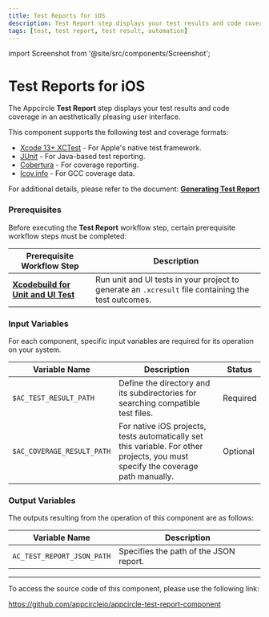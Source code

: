 ```yaml
---
title: Test Reports for iOS
description: Test Report step displays your test results and code coverage in an aesthetically pleasing user interface for iOS applications.
tags: [test, test report, test result, automation]
---
```


import Screenshot from '@site/src/components/Screenshot';

# Test Reports for iOS

The Appcircle **Test Report** step displays your test results and code coverage in an aesthetically pleasing user interface.

This component supports the following test and coverage formats:

- [Xcode 13+ XCTest](https://developer.apple.com/documentation/xctest) - For Apple's native test framework.
- [JUnit](https://junit.org) - For Java-based test reporting.
- [Cobertura](https://cobertura.github.io/cobertura) - For coverage reporting.
- [lcov.info](https://lcov-viewer.netlify.app) - For GCC coverage data.

For additional details, please refer to the document: [**Generating Test Report**](/continuous-testing/ios-testing/running-ios-unit-and-ui-tests#generating-test-report)


### Prerequisites

Before executing the **Test Report** workflow step, certain prerequisite workflow steps must be completed:

| Prerequisite Workflow Step                                   | Description                                                                   |
| ------------------------------------------------------------ | ----------------------------------------------------------------------------- |
| [**Xcodebuild for Unit and UI Test**](/workflows/ios-specific-workflow-steps/xcodebuild-for-unit-and-ui-test) | Run unit and UI tests in your project to generate an `.xcresult` file containing the test outcomes. |


### Input Variables

For each component, specific input variables are required for its operation on your system. 

| Variable Name            | Description                                                      | Status    |
| ------------------------ | ---------------------------------------------------------------- | --------- |
| `$AC_TEST_RESULT_PATH`    | Define the directory and its subdirectories for searching compatible test files. | Required  |
| `$AC_COVERAGE_RESULT_PATH`| For native iOS projects, tests automatically set this variable. For other projects, you must specify the coverage path manually. | Optional  |


### Output Variables

The outputs resulting from the operation of this component are as follows:

| Variable Name              | Description                                          |
| -------------------------- | ---------------------------------------------------- |
| `AC_TEST_REPORT_JSON_PATH` | Specifies the path of the JSON report.               |

---

To access the source code of this component, please use the following link:

https://github.com/appcircleio/appcircle-test-report-component
